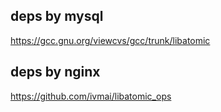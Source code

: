 ## deps by mysql

https://gcc.gnu.org/viewcvs/gcc/trunk/libatomic

## deps by nginx

https://github.com/ivmai/libatomic_ops

